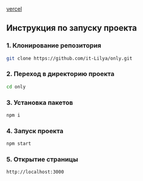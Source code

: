 [vercel](https://only-rose.vercel.app/)

## Инструкция по запуску проекта

### 1. Клонирование репозитория
```bash
git clone https://github.com/it-Lilya/only.git
```

### 2. Переход в директорию проекта
```bash
cd only 
```

### 3. Установка пакетов
```bash
npm i
```

### 4. Запуск проекта
```bash
npm start
```

### 5. Открытие страницы 
```bash
http://localhost:3000
```
